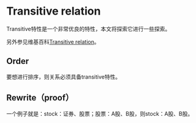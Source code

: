 # Transitive relation

Transitive特性是一个非常优良的特性，本文将探索它进行一些探索。

另外参见维基百科[Transitive relation](https://en.wikipedia.org/wiki/Transitive_relation)。

## Order

要想进行排序，则关系必须具备transitive特性。 

## Rewrite（proof）

一个例子就是：stock：证券、股票；股票：A股、B股，则stock：A股、B股。

